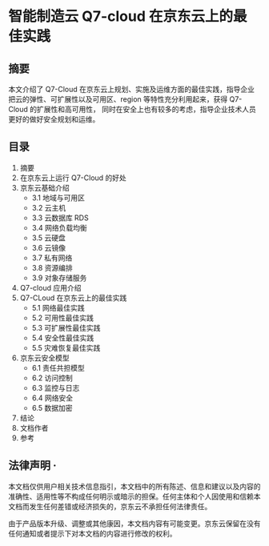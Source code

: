 # 智能制造云 Q7-cloud 在京东云上的最佳实践

## 摘要

本文介绍了 Q7-Cloud 在京东云上规划、实施及运维方面的最佳实践，指导企业把云的弹性、可扩展性以及可用区、region 等特性充分利用起来，获得 Q7-Cloud 的扩展性和高可用性，
同时在安全上也有较多的考虑，指导企业技术人员更好的做好安全规划和运维。 


## 目录

1. 摘要 
2. 在京东云上运行 Q7-Cloud 的好处
3. 京东云基础介绍 
    - 3.1 地域与可用区 
    - 3.2 云主机 
    - 3.3 云数据库 RDS 
    - 3.4 网络负载均衡 
    - 3.5 云硬盘 
    - 3.6 云镜像 
    - 3.7 私有网络
    - 3.8 资源编排 
    - 3.9 对象存储服务 
4. Q7-cloud 应用介绍
5. Q7-CLoud 在京东云上的最佳实践
    - 5.1 网络最佳实践 
    - 5.2 可用性最佳实践 
    - 5.3 可扩展性最佳实践 
    - 5.4 安全性最佳实践 
    - 5.5 灾难恢复最佳实践 
6. 京东云安全模型 
    - 6.1 责任共担模型 
    - 6.2 访问控制 
    - 6.3 监控与日志 
    - 6.4 网络安全 
    - 6.5 数据加密 
7. 结论
8. 文档作者
9. 参考 

 

## 法律声明 · 

本文档仅供用户相关技术信息指引，本文档中的所有陈述、信息和建议以及内容的准确性、适用性等不构成任何明示或暗示的担保。任何主体和个人因使用和信赖本文档而发生任何差错或经济损失的，京东云不承担任何法律责任。 

由于产品版本升级、调整或其他康因，本文档内容有可能变更。京东云保留在没有任何通知或者提示下对本文档的内容进行修改的权利。 


